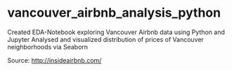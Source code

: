 # vancouver_airbnb_analysis_python
Created EDA-Notebook exploring Vancouver Airbnb data using Python and Jupyter
Analysed and visualized distribution of prices of Vancouver neighborhoods via Seaborn

Source: http://insideairbnb.com/
